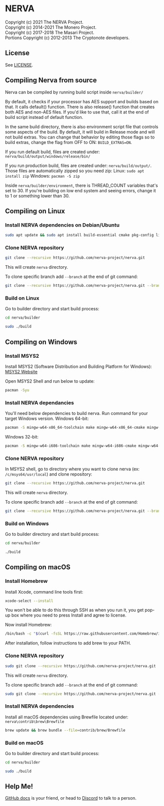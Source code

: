 # NERVA

Copyright (c) 2021 The NERVA Project.   
Copyright (c) 2014-2021 The Monero Project.   
Copyright (c) 2017-2018 The Masari Project.   
Portions Copyright (c) 2012-2013 The Cryptonote developers.



## License 

See [LICENSE](LICENSE). 



## Compiling Nerva from source 
Nerva can be compiled by running build script inside `nerva/builder/` 

By default, it checks if your processor has AES support and builds based on that.  It calls default() function.  There is also release() function that creates both AES and non-AES files.  If you'd like to use that, call it at the end of build script instead of default function. 

In the same build directory, there is also environment script file that controls some aspects of the build.  By default, it will build in Release mode and will not build extras.  You can change that behavior by editing those flags so to build extras, change the flag from OFF to ON: `BUILD_EXTRAS=ON`. 

If you run default build, files are created under: `nerva/build/output/windows/release/bin/` 

If you run production build, files are created under: `nerva/build/output/`. Those files are automatically zipped so you need zip: 
Linux: `sudo apt install zip` 
Windows: `pacman -S zip` 

Inside `nerva/builder/environment`, there is THREAD_COUNT variables that's set to 30.  If you're building on low end system and seeing errors, change it to 1 or something lower than 30. 



## Compiling on Linux 

### Install NERVA dependencies on Debian/Ubuntu 
```bash
sudo apt update && sudo apt install build-essential cmake pkg-config libboost-all-dev libssl-dev libzmq3-dev libpgm-dev libunbound-dev libsodium-dev git
```

### Clone NERVA repository 
```bash
git clone --recursive https://github.com/nerva-project/nerva.git
```
This will create `nerva` directory. 

To clone specific branch add `--branch` at the end of git command: 
```bash
git clone --recursive https://github.com/nerva-project/nerva.git --branch your-branch-name
```

### Build on Linux 
Go to builder directory and start build process: 
```bash
cd nerva/builder
```
```bash
sudo ./build
```



## Compiling on Windows 

### Install MSYS2 
Install MSYS2 (Software Distribution and Building Platform for Windows): 
[MSYS2 Website][msys2-link]

Open MSYS2 Shell and run below to update: 
```bash
pacman -Syu
```

### Install NERVA dependancies 
You'll need below dependencies to build nerva.  Run command for your target Windows version. 
Windows 64-bit:
```bash
pacman -S mingw-w64-x86_64-toolchain make mingw-w64-x86_64-cmake mingw-w64-x86_64-boost mingw-w64-x86_64-openssl mingw-w64-x86_64-zeromq mingw-w64-x86_64-libsodium mingw-w64-x86_64-hidapi mingw-w64-x86_64-unbound git
```

Windows 32-bit: 
```bash
pacman -S mingw-w64-i686-toolchain make mingw-w64-i686-cmake mingw-w64-i686-boost mingw-w64-i686-openssl mingw-w64-i686-zeromq mingw-w64-i686-libsodium mingw-w64-i686-hidapi mingw-w64-i686-unbound git
```

### Clone NERVA repository 
In MSYS2 shell, go to directory where you want to clone nerva (ex: `/c/msys64/usr/local`) and clone repository: 
```bash
git clone --recursive https://github.com/nerva-project/nerva.git
```
This will create `nerva` directory. 

To clone specific branch add `--branch` at the end of git command: 
```bash
git clone --recursive https://github.com/nerva-project/nerva.git --branch your-branch-name
```

### Build on Windows 
Go to builder directory and start build process: 
```bash
cd nerva/builder
```
```bash
./build
```



## Compiling on macOS 

### Install Homebrew 
Install Xcode, command line tools first: 
```bash
xcode-select --install
```
You won't be able to do this through SSH as when you run it, you get pop-up box where you need to press Install and agree to license. 

Now install Homebrew: 
```bash
/bin/bash -c "$(curl -fsSL https://raw.githubusercontent.com/Homebrew/install/master/install.sh)"
```
After installation, follow instructions to add brew to your PATH. 

### Clone NERVA repository 
```bash
sudo git clone --recursive https://github.com/nerva-project/nerva.git
```
This will create `nerva` directory. 

To clone specific branch add `--branch` at the end of git command: 
```bash
sudo git clone --recursive https://github.com/nerva-project/nerva.git --branch your-branch-name
```

### Install NERVA dependencies 
Install all macOS dependencies using Brewfile located under: 
`nerva\contrib\brew\Brewfile` 

```bash
brew update && brew bundle --file=contrib/brew/Brewfile
```

### Build on macOS 
Go to builder directory and start build process: 
```bash
cd nerva/builder
```
```bash
sudo ./build
```



## Help Me! 

[GitHub docs][nerva-docs-link] is your friend, or head to [Discord][nerva-discord-link] to talk to a person. 



<!-- Reference links -->
[nerva-discord-link]: https://discord.gg/jsdbEns
[nerva-docs-link]: https://docs.nerva.one
[msys2-link]: https://www.msys2.org